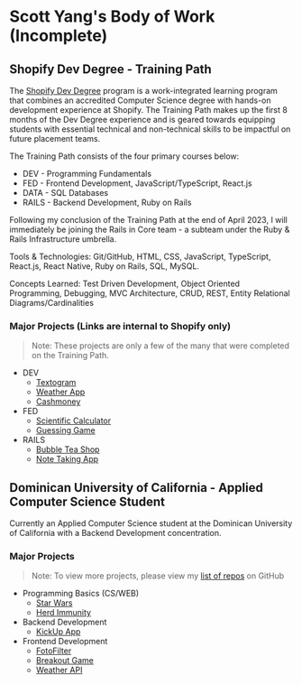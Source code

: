 # Scott Yang's Body of Work (Incomplete)

## Shopify Dev Degree - Training Path
The [Shopify Dev Degree](https://devdegree.ca) program is a work-integrated learning program that combines an accredited Computer Science degree with hands-on development experience at Shopify. The Training Path makes up the first 8 months of the Dev Degree experience and is geared towards equipping students with essential technical and non-technical skills to be impactful on future placement teams.

The Training Path consists of the four primary courses below:
- DEV - Programming Fundamentals
- FED - Frontend Development, JavaScript/TypeScript, React.js
- DATA - SQL Databases
- RAILS - Backend Development, Ruby on Rails

Following my conclusion of the Training Path at the end of April 2023, I will immediately be joining the Rails in Core team - a subteam under the Ruby & Rails Infrastructure umbrella.

Tools & Technologies: Git/GitHub, HTML, CSS, JavaScript, TypeScript, React.js, React Native, Ruby on Rails, SQL, MySQL.

Concepts Learned: Test Driven Development, Object Oriented Programming, Debugging, MVC Architecture, CRUD, REST, Entity Relational Diagrams/Cardinalities

### Major Projects (Links are internal to Shopify only)
  > Note: These projects are only a few of the many that were completed on the Training Path.
- DEV
  - [Textogram](projects/devdegree/dev/textogram/textogram.md)
  - [Weather App](projects/devdegree/dev/weather_app.md)
  - [Cashmoney](projects/devdegree/fed/cashmoney.md)
- FED
  - [Scientific Calculator](projects/devdegree/fed/scientific-calculator.md)
  - [Guessing Game](projects/devdegree/fed/guessing-game.md)
- RAILS
  - [Bubble Tea Shop](projects/devdegree/rails/bubble-tea.md)
  - [Note Taking App](projects/devdegree/rails/note-app.md)


## Dominican University of California - Applied Computer Science Student
Currently an Applied Computer Science student at the Dominican University of California with a Backend Development concentration.

### Major Projects
> Note: To view more projects, please view my [list of repos](https://github.com/scottzyang?tab=repositories) on GitHub
- Programming Basics (CS/WEB)
  - [Star Wars](projects/dominican/cs-web/starwars.md)
  - [Herd Immunity](projects/dominican/cs-web/herd-immunity.md)
- Backend Development
  - [KickUp App](projects/dominican/backend/kickup.md)
- Frontend Development
  - [FotoFilter](projects/dominican/frontend/fotofilter.md)
  - [Breakout Game](projects/dominican/frontend/breakout.md)
  - [Weather API](projects/dominican/frontend/weatherapi.md)
